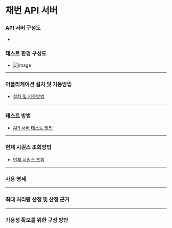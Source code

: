 # 채번 API 서버
### API 서버 구성도
- 

### 테스트 환경 구성도
- ![image](https://user-images.githubusercontent.com/70003300/227468870-389731f3-9287-482f-8821-9f42e7a607eb.png)
---

### 어플리케이션 설치 및 기동방법
- [설치 및 기동방법](https://github.com/ohyes7love/work/wiki/API-%EC%84%9C%EB%B2%84-%EC%84%A4%EC%B9%98-%EB%B0%8F-%EA%B8%B0%EB%8F%99%EB%B0%A9%EB%B2%95)
---

### 테스트 방법
- [API 서버 테스트 방법](https://github.com/ohyes7love/work/wiki/API-%EC%84%9C%EB%B2%84-Test-%EB%B0%A9%EB%B2%95)
---

### 현재 시퀀스 조회방법
- [현재 시퀀스 조회](https://github.com/ohyes7love/work/wiki/%ED%98%84%EC%9E%AC-%EC%8B%9C%ED%80%80%EC%8A%A4-%EC%A1%B0%ED%9A%8C%EB%B0%A9%EB%B2%95)
---

### 사용 명세

---

### 최대 처리량 산정 및 산정 근거

---

### 가용성 확보를 위한 구성 방안

